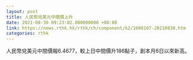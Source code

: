```yaml
---
layout: post
title: 人民幣兌美元中間價上升
date: 2021-08-30 09:23:02.000000000 +08:00
link: https://news.rthk.hk/rthk/ch/component/k2/1608167-20210830.htm
categories: rthk
---
```


人民幣兌美元中間價報6.4677，較上日中間價升186點子，創本月6日以來新高。
